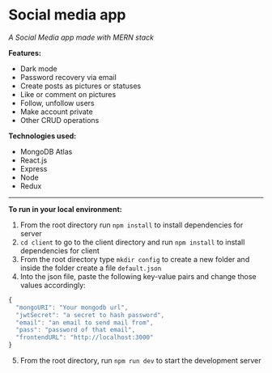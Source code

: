 # Social media app
*A Social Media app made with MERN stack*

**Features:**
* Dark mode
* Password recovery via email
* Create posts as pictures or statuses
* Like or comment on pictures
* Follow, unfollow users
* Make account private
* Other CRUD operations

**Technologies used:**
* MongoDB Atlas
* React.js
* Express
* Node
* Redux

***

**To run in your local environment:**
1. From the root directory run `npm install` to install dependencies for server
2. `cd client` to go to the client directory and run `npm install` to install dependencies for client
3. From the root directory type `mkdir config` to create a new folder and inside the folder create a file `default.json`
4. Into the json file, paste the following key-value pairs and change those values accordingly:
```javascript
{
  "mongoURI": "Your mongodb url",
  "jwtSecret": "a secret to hash password",
  "email": "an email to send mail from",
  "pass": "password of that email",
  "frontendURL": "http://localhost:3000"
}
```
5. From the root directory, run `npm run dev` to start the development server
